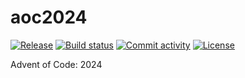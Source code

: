 # aoc2024

[![Release](https://img.shields.io/github/v/release/labrown/aoc2024)](https://img.shields.io/github/v/release/labrown/aoc2024)
[![Build status](https://img.shields.io/github/actions/workflow/status/labrown/aoc2024/main.yml?branch=main)](https://github.com/labrown/aoc2024/actions/workflows/main.yml?query=branch%3Amain)
[![Commit activity](https://img.shields.io/github/commit-activity/m/labrown/aoc2024)](https://img.shields.io/github/commit-activity/m/labrown/aoc2024)
[![License](https://img.shields.io/github/license/labrown/aoc2024)](https://img.shields.io/github/license/labrown/aoc2024)

Advent of Code: 2024
